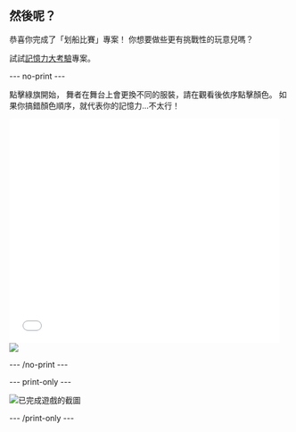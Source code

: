 ## 然後呢？

恭喜你完成了「划船比賽」專案！ 你想要做些更有挑戰性的玩意兒嗎？

試試[記憶力大考驗](https://projects.raspberrypi.org/en/projects/memory?utm_source=pathway&utm_medium=whatnext&utm_campaign=projects)專案。

\--- no-print \---

點擊綠旗開始， 舞者在舞台上會更換不同的服裝，請在觀看後依序點擊顏色。 如果你搞錯顏色順序，就代表你的記憶力…不太行！

<div class="scratch-preview">
  <iframe allowtransparency="true" width="485" height="402" src="//scratch.mit.edu/projects/embed/284452634/?autostart=false" frameborder="0" allowfullscreen scrolling="no"></iframe> <img src="images/memory-screenshot.png" />
</div>

\--- /no-print \---

\--- print-only \---

![已完成遊戲的截圖](images/memory-screenshot.png)

\--- /print-only \---